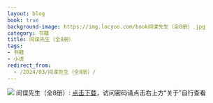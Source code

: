 ```yaml
---
layout: blog
book: true
background-image: https://img.locyoo.com/book间谍先生（全8册）.jpg
category: 书籍
title: 间谍先生（全8册）
tags:
- 书籍
- 小说
redirect_from:
  - /2024/03/间谍先生（全8册）/
---
```

![](https://img.locyoo.com/book间谍先生（全8册）.jpg)
间谍先生（全8册）: <a name = "ref1" href="https://url18.ctfile.com/f/50983618-1055287765-221942?p=3619">点击下载</a>，访问密码请点击右上方“关于”自行查看